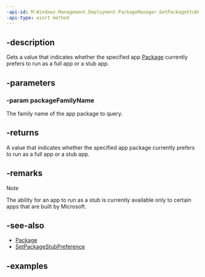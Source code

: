 ```yaml
---
-api-id: M:Windows.Management.Deployment.PackageManager.GetPackageStubPreference(System.String)
-api-type: winrt method
---
```


## -description

Gets a value that indicates whether the specified app [Package](https://docs.microsoft.com/uwp/api/windows.applicationmodel.package) currently prefers to run as a full app or a stub app.

## -parameters

### -param packageFamilyName

The family name of the app package to query.

## -returns

A value that indicates whether the specified app package currently prefers to run as a full app or a stub app.

## -remarks

> [!NOTE]
> The ability for an app to run as a stub is currently available only to certain apps that are built by Microsoft.

## -see-also

- [Package](https://docs.microsoft.com/uwp/api/windows.applicationmodel.package)
- [SetPackageStubPreference](packagemanager_setpackagestubpreference_5665446.md)

## -examples

